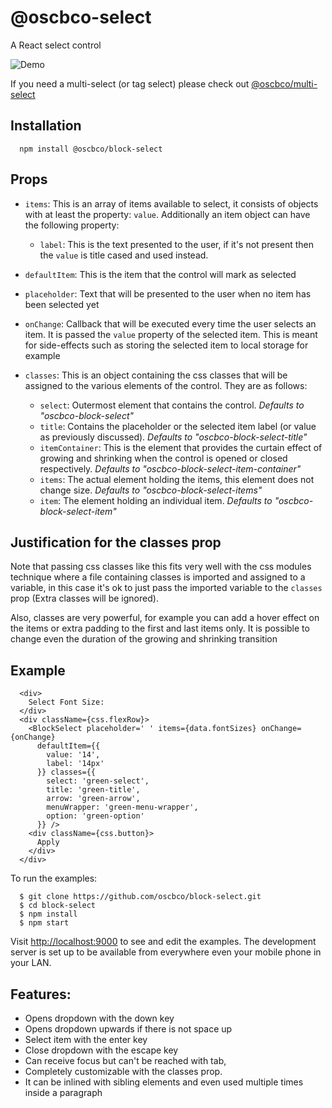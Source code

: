 # @oscbco-select

A React select control

![Demo](https://oscbco.github.io/images/block-select-demo.gif)

If you need a multi-select (or tag select) please check out [@oscbco/multi-select](https://github.com/oscbco/multi-select)

## Installation
  ```console
    npm install @oscbco/block-select
  ```

## Props
- `items`: This is an array of items available to select, it consists of objects with at least the property: `value`.
Additionally an item object can have the following property:

  - `label`: This is the text presented to the user, if it's not present then the `value` is title cased and used instead.

- `defaultItem`: This is the item that the control will mark as selected

- `placeholder`: Text that will be presented to the user when no item has been selected yet

- `onChange`: Callback that will be executed every time the user selects an item. It is passed the `value` property of the selected item. This is meant for side-effects such as storing the selected item to local storage for example

- `classes`: This is an object containing the css classes that will be assigned to the various elements of the control. They are as follows:
  - `select`: Outermost element that contains the control. *Defaults to "oscbco-block-select"*
  - `title`: Contains the placeholder or the selected item label (or value as previously discussed). *Defaults to "oscbco-block-select-title"*
  - `itemContainer`: This is the element that provides the curtain effect of growing and shrinking when the control is opened or closed respectively. *Defaults to "oscbco-block-select-item-container"*
  - `items`: The actual element holding the items, this element does not change size. *Defaults to "oscbco-block-select-items"*
  - `item`: The element holding an individual item. *Defaults to "oscbco-block-select-item"*

## Justification for the classes prop
Note that passing css classes like this fits very well with the css modules technique where a file containing classes is imported and assigned to a variable, in this case it's ok to just pass the imported variable to the `classes` prop (Extra classes will be ignored).

Also, classes are very powerful, for example you can add a hover effect on the items or extra padding to the first and last items only. It is possible to change even the duration of the growing and shrinking transition


## Example

```JS
  <div>
    Select Font Size:
  </div>
  <div className={css.flexRow}>
    <BlockSelect placeholder=' ' items={data.fontSizes} onChange={onChange}
      defaultItem={{
        value: '14',
        label: '14px'
      }} classes={{
        select: 'green-select',
        title: 'green-title',
        arrow: 'green-arrow',
        menuWrapper: 'green-menu-wrapper',
        option: 'green-option'
      }} />
    <div className={css.button}>
      Apply
    </div>
  </div>
```
To run the examples:

      $ git clone https://github.com/oscbco/block-select.git
      $ cd block-select
      $ npm install
      $ npm start

  Visit [http://localhost:9000](http://localhost:9000) to see and edit the examples. The development server is set up to be available from everywhere even your mobile phone in your LAN.

## Features:
- Opens dropdown with the down key
- Opens dropdown upwards if there is not space up
- Select item with the enter key
- Close dropdown with the escape key
- Can receive focus but can't be reached with tab,
- Completely customizable with the classes prop.
- It can be inlined with sibling elements and even used multiple times inside a paragraph
